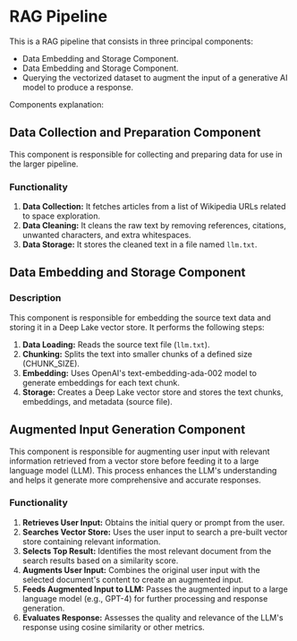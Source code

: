 # RAG Pipeline

This is a RAG pipeline that consists in three principal components:
- Data Embedding and Storage Component.
- Data Embedding and Storage Component.
- Querying the vectorized dataset to augment the input of a generative AI model to produce a response.

Components explanation:

## Data Collection and Preparation Component

This component is responsible for collecting and preparing data for use in the larger pipeline.

### Functionality

1. **Data Collection:** It fetches articles from a list of Wikipedia URLs related to space exploration.
2. **Data Cleaning:** It cleans the raw text by removing references, citations, unwanted characters, and extra whitespaces.
3. **Data Storage:** It stores the cleaned text in a file named `llm.txt`.

## Data Embedding and Storage Component

### Description

This component is responsible for embedding the source text data and storing it in a Deep Lake vector store. It performs the following steps:

1. **Data Loading:** Reads the source text file (`llm.txt`).
2. **Chunking:** Splits the text into smaller chunks of a defined size (CHUNK_SIZE).
3. **Embedding:** Uses OpenAI's text-embedding-ada-002 model to generate embeddings for each text chunk.
4. **Storage:** Creates a Deep Lake vector store and stores the text chunks, embeddings, and metadata (source file).

## Augmented Input Generation Component

This component is responsible for augmenting user input with relevant information retrieved from a vector store before feeding it to a large language model (LLM). This process enhances the LLM's understanding and helps it generate more comprehensive and accurate responses.

### Functionality

1. **Retrieves User Input:** Obtains the initial query or prompt from the user.
2. **Searches Vector Store:** Uses the user input to search a pre-built vector store containing relevant information.
3. **Selects Top Result:** Identifies the most relevant document from the search results based on a similarity score.
4. **Augments User Input:** Combines the original user input with the selected document's content to create an augmented input.
5. **Feeds Augmented Input to LLM:** Passes the augmented input to a large language model (e.g., GPT-4) for further processing and response generation.
6. **Evaluates Response:** Assesses the quality and relevance of the LLM's response using cosine similarity or other metrics.

